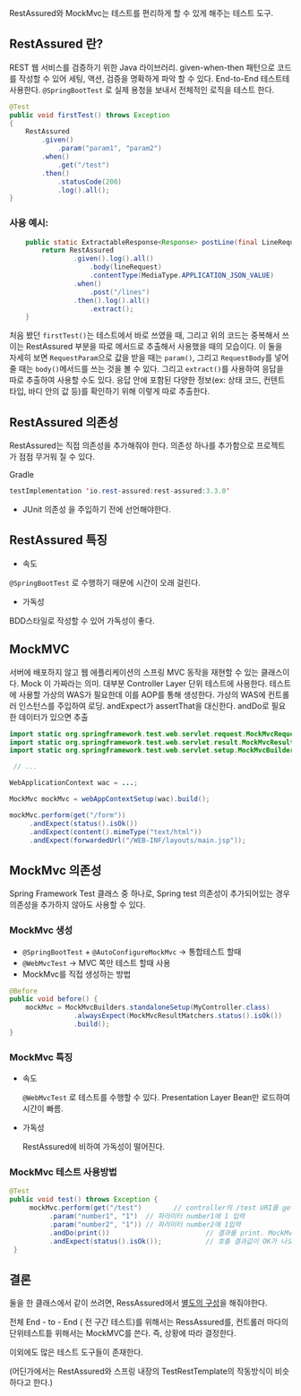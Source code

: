 RestAssured와 MockMvc는 테스트를 편리하게 할 수 있게 해주는 테스트 도구.

## RestAssured 란?

REST 웹 서비스를 검증하기 위한 Java 라이브러리. given-when-then 패턴으로 코드를 작성할 수 있어 세팅, 액션, 검증을 명확하게 파악 할 수 있다. End-to-End 테스트테 사용한다. `@SpringBootTest` 로 실제 용청을 보내서 전체적인 로직을 테스트 한다.

```java
@Test
public void firstTest() throws Exception
{
	RestAssured
		.given()
			.param("param1", "param2")
		.when()
			.get("/test")
		.then()
			.statusCode(200)
		    .log().all();
}
```

### 사용 예시:
```java
    public static ExtractableResponse<Response> postLine(final LineRequest lineRequest) {
        return RestAssured
                .given().log().all()
                    .body(lineRequest)
                    .contentType(MediaType.APPLICATION_JSON_VALUE)
                .when()
                    .post("/lines")
                .then().log().all()
                    .extract();
    }
```
처음 봤던 `firstTest()`는 테스트에서 바로 쓰였을 때, 그리고 위의 코드는 중복해서 쓰이는 RestAssured 부분을
따로 메서드로 추출해서 사용했을 때의 모습이다. 이 둘을 자세히 보면 `RequestParam`으로 값을 받을 때는 `param()`, 
그리고 `RequestBody`를 넣어줄 때는 `body()`메서드를 쓰는 것을 볼 수 있다. 그리고 `extract()`를 사용하여 응답을 
따로 추출하여 사용할 수도 있다. 응답 안에 포함된 다양한 정보(ex: 상태 코드, 컨텐트 타입, 바디 안의 값 등)를 확인하기 위해 이렇게 따로 추출한다.

## RestAssured 의존성

RestAssured는 직접 의존성을 추가해줘야 한다. 의존성 하나를 추가함으로 프로젝트가 점점 무거워 질 수 있다.

Gradle

```java
testImplementation 'io.rest-assured:rest-assured:3.3.0'
```

- JUnit 의존성 을 주입하기 전에 선언해야한다.

## RestAssured 특징

- 속도

`@SpringBootTest` 로 수행하기 때문에 시간이 오래 걸린다.

- 가독성

BDD스타일로 작성할 수 있어 가독성이 좋다.

## MockMVC

서버에 배포하지 않고 웹 에플리케이션의 스프링 MVC 동작을 재현할 수 있는 클래스이다. Mock 이 가짜라는 의미. 대부분 Controller Layer 단위 테스트에 사용한다. 테스트에 사용할 가상의 WAS가 필요한데 이를 AOP를 통해 생성한다. 가상의 WAS에 컨트롤러 인스턴스를 주입하여 로딩. andExpect가 assertThat을 대신한다. andDo로 필요한 데이터가 있으면 추출

```java
import static org.springframework.test.web.servlet.request.MockMvcRequestBuilders.*;
import static org.springframework.test.web.servlet.result.MockMvcResultMatchers.*;
import static org.springframework.test.web.servlet.setup.MockMvcBuilders.*;

 // ...

WebApplicationContext wac = ...;

MockMvc mockMvc = webAppContextSetup(wac).build();

mockMvc.perform(get("/form"))
     .andExpect(status().isOk())
     .andExpect(content().mimeType("text/html"))
     .andExpect(forwardedUrl("/WEB-INF/layouts/main.jsp"));
```

## MockMvc 의존성

Spring Framework Test 클래스 중 하나로, Spring test 의존성이 추가되어있는 경우 의존성을 추가하지 않아도 사용할 수 있다.

### MockMvc 생성

- `@SpringBootTest` + `@AutoConfigureMockMvc` → 통합테스트 할때
- `@WebMvcTest` → MVC 쪽만 테스트 할때 사용
- MockMvc를 직접 생성하는 방법

```java
@Before
public void before() {
  	mockMvc = MockMvcBuilders.standaloneSetup(MyController.class)
          	    .alwaysExpect(MockMvcResultMatchers.status().isOk())
           	    .build();
}
```

### MockMvc 특징

- 속도

  `@WebMvcTest` 로 테스트를 수행할 수 있다. Presentation Layer Bean만 로드하여 시간이 빠름.

- 가독성

  RestAssured에 비하여 가독성이 떨어진다.

### MockMvc 테스트 사용방법

```java
@Test
public void test() throws Exception {
     mockMvc.perform(get("/test")        // controller의 /test URI를 get방식으로 호출
          .param("number1", "1")  // 파라미터 number1에 1 입력
          .param("number2", "1")) // 파라미터 number2에 1입력
          .andDo(print())                        // 결과를 print. MockMvcBuilders의 alwaysDo(print())로 대체 가능
          .andExpect(status().isOk());           // 호출 결과값이 OK가 나오면 정상처리
 }
```

## **결론**

둘을 한 클래스에서 같이 쓰려면, RessAssured에서 [별도의 구성](https://github.com/rest-assured/rest-assured/wiki/GettingStarted#spring-mock-mvc)을 해줘야한다.

전체 End - to - End ( 전 구간 테스트)를 위해서는 RessAssured를, 컨트롤러 마다의 단위테스트틑 위해서는 MockMVC를 쓴다. 즉, 상황에 따라 결정한다.

이외에도 많은 테스트 도구들이 존재한다.

(어딘가에서는 RestAssured와 스프링 내장의 TestRestTemplate의 작동방식이 비슷하다고 한다.)